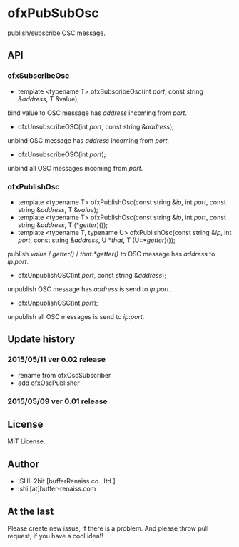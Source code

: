 # ofxPubSubOsc

publish/subscribe OSC message.

## API

### ofxSubscribeOsc

* template \<typename T\> ofxSubscribeOsc(int _port_, const string &_address_, T &value);

bind value to OSC message has _address_ incoming from _port_.


* ofxUnsubscribeOSC(int _port_, const string &_address_);

unbind OSC message has _address_ incoming from _port_.

* ofxUnsubscribeOSC(int _port_);

unbind all OSC messages incoming from _port_.

### ofxPublishOsc

* template \<typename T\> ofxPublishOsc(const string &_ip_, int _port_, const string &_address_, T &_value_);
* template \<typename T\> ofxPublishOsc(const string &_ip_, int _port_, const string &_address_, T (*_getter_)());
* template \<typename T, typename U\> ofxPublishOsc(const string &_ip_, int _port_, const string &_address_, U \*_that_, T (U::*_getter_)());

publish _value_ / _getter()_ / _that.*getter()_ to OSC message has _address_ to _ip:port_.


* ofxUnpublishOSC(int _port_, const string &_address_);

unpublish OSC message has _address_ is send to _ip:port_.

* ofxUnpublishOSC(int _port_);

unpublish all OSC messages is send to _ip:port_.

## Update history

### 2015/05/11 ver 0.02 release

* rename from ofxOscSubscriber
* add ofxOscPublisher

### 2015/05/09 ver 0.01 release

## License

MIT License.

## Author

* ISHII 2bit [bufferRenaiss co., ltd.]
* ishii[at]buffer-renaiss.com

## At the last

Please create new issue, if there is a problem.
And please throw pull request, if you have a cool idea!!